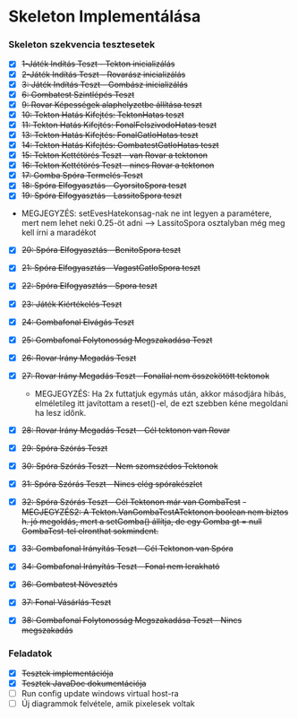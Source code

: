 # Skeleton Implementálása
### Skeleton szekvencia tesztesetek

- [x] ~~1-Játék Indítás Teszt - Tekton inicializálás~~
- [x] ~~2-Játék Indítás Teszt - Rovarász inicializálás~~
- [x] ~~3: Játék Indítás Teszt - Gombász inicializálás~~
- [x] ~~6: Gombatest Szintlépés Teszt~~
- [x] ~~9: Rovar Képességek alaphelyzetbe állítása teszt~~
- [x] ~~10: Tekton Hatás Kifejtés: TektonHatas teszt~~
- [x] ~~11: Tekton Hatás Kifejtés: FonalFelszivodoHatas teszt~~
- [x] ~~13: Tekton Hatás Kifejtés: FonalGatloHatas teszt~~
- [x] ~~14: Tekton Hatás Kifejtés: GombatestGatloHatas teszt~~
- [x] ~~15: Tekton Kettétörés Teszt - van Rovar a tektonon~~
- [x] ~~16: Tekton Kettétörés Teszt - nincs Rovar a tektonon~~
- [x] ~~17: Gomba Spóra Termelés Teszt~~ 
- [x] ~~18: Spóra Elfogyasztás - GyorsitoSpora teszt~~
- [x] ~~19: Spóra Elfogyasztás - LassitoSpora teszt~~
- MEGJEGYZÉS: setEvesHatekonsag-nak ne int legyen a paramétere, mert nem lehet neki 0.25-öt adni --> LassitoSpora osztalyban még meg kell írni a maradékot
- [x] ~~20: Spóra Elfogyasztás - BenitoSpora teszt~~
- [x] ~~21: Spóra Elfogyasztás - VagastGatloSpora teszt~~
- [x] ~~22: Spóra Elfogyasztás - Spora teszt~~
- [x] ~~23: Játék Kiértékelés Teszt~~
- [x] ~~24: Gombafonal Elvágás Teszt~~
- [x] ~~25: Gombafonal Folytonosság Megszakadása Teszt~~ 
- [x] ~~26: Rovar Irány Megadás Teszt~~
- [x] ~~27: Rovar Irány Megadás Teszt - Fonallal nem összekötött tektonok~~
  - MEGJEGYZÉS: Ha 2x futtatjuk egymás után, akkor másodjára hibás, elméletileg itt javítottam a reset()-el, de ezt szebben kéne megoldani ha lesz időnk.
- [x] ~~28: Rovar Irány Megadás Teszt - Cél tektonon van Rovar~~
- [x] ~~29: Spóra Szórás Teszt~~
- [x] ~~30: Spóra Szórás Teszt - Nem szomszédos Tektonok~~
- [x] ~~31: Spóra Szórás Teszt - Nincs elég spórakészlet~~
- [x] ~~32: Spóra Szórás Teszt - Cél Tektonon már van GombaTest~~
  ~~- MEGJEGYZÉS2: A Tekton.VanGombaTestATektonon boolean nem biztos h. jó megoldás, mert a setGomba() állítja, de egy Gomba gt = null GombaTest-tel elronthat sokmindent.~~
- [x] ~~33: Gombafonal Irányítás Teszt - Cél Tektonon van Spóra~~
- [x] ~~34: Gombafonal Irányítás Teszt - Fonal nem lerakható~~
- [x] ~~36: Gombatest Növesztés~~
- [x] ~~37: Fonal Vásárlás Teszt~~
- [x] ~~38: Gombafonal Folytonosság Megszakadása Teszt - Nincs megszakadás~~


### Feladatok
- [x] ~~Tesztek implementációja~~
- [x] ~~Tesztek JavaDoc dokumentációja~~
- [ ] Run config update windows virtual host-ra
- [ ] Új diagrammok felvétele, amik pixelesek voltak